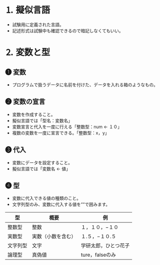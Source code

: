 # ⒈ 擬似言語
- 試験用に定義された言語。
- 記述形式は試験中も確認できるので暗記しなくてもいい。

# ⒉ 変数と型
## ❶ 変数
- プログラムで扱うデータに名前を付けた、データを入れる箱のようなもの。

## ❷ 変数の宣言
- 変数を作成すること。
- 擬似言語では「型名：変数名」
- 変数宣言と代入を一度に行える「整数型：num ← １０」
- 複数の変数を一度に宣言できる。「整数型：x，y」

## ❸ 代入
- 変数にデータを設定すること。
- 擬似言語では「変数名 ← 値」

## ❹ 型
- 変数に代入できる値の種類のこと。
- 文字列型のみ、変数に代入する値を””で囲みます。

| 型 | 概要 | 例 |
| --- | --- | --- |
| 整数型 | 整数 | １，１０，−１０ |
| 実数型 | 実数（小数を含む） | １.５，−１０.５ |
| 文字列型 | 文字 | 学研太郎，ひとつ花子 |
| 論理型 | 真偽値 | ture，falseのみ |
